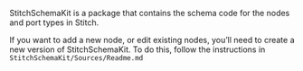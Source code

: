 StitchSchemaKit is a package that contains the schema code for the nodes and port types in Stitch. 

If you want to add a new node, or edit existing nodes, you’ll need to create a new version of StitchSchemaKit. To do this, follow the instructions in `StitchSchemaKit/Sources/Readme.md`
